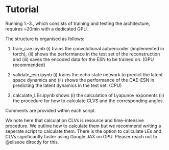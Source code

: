 # Tutorial

Running 1.-3., which consists of training and testing the architecture, requires ~20min with a dedicated GPU.

The structure is organised as follows:

1. train_cae.ipynb (i) trains the convolutional autoencoder (implemented in torch), (ii) shows the performance in the test set of the reconstruction and (iii) saves the encoded data for the ESN to be trained on. (GPU recommended)

2. validate_esn.ipynb (i) trains the echo state network to predict the latent space dynamics and (ii) shows the performance of the CAE-ESN in predicting the latent dynamics in the test set. (CPU)

3. calculate_LEs.ipynb shows (i) the calculation of Lyapunov exponents (ii) the procedure for how to calculate CLVS and the corresponding angles.

Comments are provided within each script.

We note here that calculation CLVs is resource and time-intensive procedure. We outline how to calculate them but we recommend writing a seperate script to calculate them. There is the option to callculate LEs and CLVs significantly faster using Google JAX on GPU. Pleaser reach out to @eliseoe directly for this. 